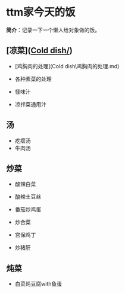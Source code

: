 # ttm家今天的饭

**简介**：记录一下一个懒人给对象做的饭。

## [凉菜]([Cold dish/](https://github.com/ttm43/Today-s-MENU-for-TTM-Family/tree/main/Cold%20dish))

* [鸡胸肉的处理](Cold dish\鸡胸肉的处理.md)
* 各种素菜的处理

* 怪味汁
* 凉拌菜通用汁

## 汤

* 疙瘩汤
* 牛肉汤

## 炒菜

* 酸辣白菜
* 酸辣土豆丝

* 番茄炒鸡蛋
* 炒合菜

* 宫保鸡丁
* 炒猪肝

## 炖菜

* 白菜炖豆腐with鱼蛋

